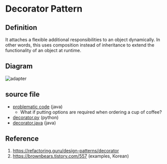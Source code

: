 # Decorator Pattern

## Definition
It attaches a flexible additional responsibilities to an object dynamically. 
In other words, this uses composition instead of inheritance to extend the functionality of an object at runtime.

## Diagram
![adapter](http://www.plantuml.com/plantuml/proxy?cache=no&src=https://raw.githubusercontent.com/spa46/design_patterns/master/structural/decorator/class_diagram.uml)

## source file
- [problematic code](problem.java) (java)
  - What if putting options are required when ordering a cup of coffee?
- [decorator.py](decorator.py) (python)
- [decorator.java](decorator.java) (java)

## Reference
1. https://refactoring.guru/design-patterns/decorator
2. https://brownbears.tistory.com/557 (examples, Korean)
